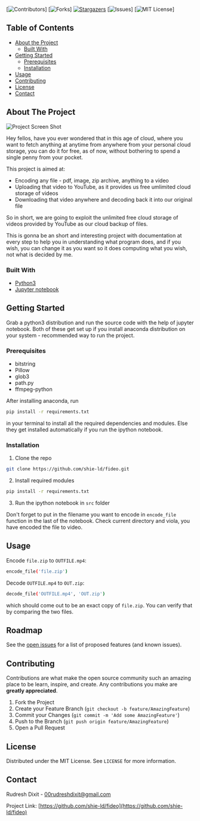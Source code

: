 [![Contributors][contributors-shield]]
[![Forks][forks-shield]]
[![Stargazers][stars-shield]][stars-url]
[![Issues][issues-shield]]
[![MIT License][license-shield]]



<!-- TABLE OF CONTENTS -->
## Table of Contents

* [About the Project](#about-the-project)
  * [Built With](#built-with)
* [Getting Started](#getting-started)
  * [Prerequisites](#prerequisites)
  * [Installation](#installation)
* [Usage](#usage)
* [Contributing](#contributing)
* [License](#license)
* [Contact](#contact)




<!-- ABOUT THE PROJECT -->
## About The Project


![Project Screen Shot](../main/src/ss.png)


Hey fellos, have you ever wondered that in this age of cloud, where you want to fetch anything at anytime from anywhere from your personal cloud storage, you can do it for free, as of now, without bothering to spend a single penny from your pocket. 

This project is aimed at:
* Encoding any file - pdf, image, zip archive, anything to a video
* Uploading that video to YouTube, as it provides us free umlimited cloud storage of videos
* Downloading that video anywhere and decoding back it into our original file

So in short, we are going to exploit the unlimited free cloud storage of videos provided by YouTube as our cloud backup of files. 

This is gonna be an short and interesting project with documentation at every step to help you in understanding what program does, and if you wish, you can change it as you want so it does computing what you wish, not what is decided by me.

### Built With

* [Python3](https://www.python.org/)
* [Jupyter notebook](https://jupyter.org/)



<!-- GETTING STARTED -->
## Getting Started

Grab a python3 distribution and run the source code with the help of jupyter notebook. Both of these get set up if you install anaconda distribution on your system - recommended way to run the project.

### Prerequisites

* bitstring
* Pillow
* glob3
* path.py
* ffmpeg-python

After installing anaconda, run 
```sh
pip install -r requirements.txt
```
in your terminal to install all the required dependencies and modules. Else they get installed automatically if you run the ipython notebook.

### Installation

1. Clone the repo
```sh
git clone https://github.com/shie-ld/fideo.git
```
2. Install required modules
```sh
pip install -r requirements.txt
```
3. Run the ipython notebook in `src` folder

Don't forget to put in the filename you want to encode in `encode_file` function in the last of the notebook. Check current directory and viola, you have encoded the file to video.



<!-- USAGE EXAMPLES -->
## Usage
Encode `file.zip` to `OUTFILE.mp4`: 
```sh
encode_file('file.zip')
```
Decode `OUTFILE.mp4` to `OUT.zip`:
```sh
decode_file('OUTFILE.mp4', 'OUT.zip')
```
which should come out to be an exact copy of `file.zip`. You can verify that by comparing the two files.



<!-- ROADMAP -->
## Roadmap

See the [open issues](https://github.com/issues) for a list of proposed features (and known issues).



<!-- CONTRIBUTING -->
## Contributing

Contributions are what make the open source community such an amazing place to be learn, inspire, and create. Any contributions you make are **greatly appreciated**.

1. Fork the Project
2. Create your Feature Branch (`git checkout -b feature/AmazingFeature`)
3. Commit your Changes (`git commit -m 'Add some AmazingFeature'`)
4. Push to the Branch (`git push origin feature/AmazingFeature`)
5. Open a Pull Request



<!-- LICENSE -->
## License

Distributed under the MIT License. See `LICENSE` for more information.



<!-- CONTACT -->
## Contact

Rudresh Dixit - 00rudreshdixit@gmail.com

Project Link: [https://github.com/shie-ld/fideo](https://github.com/shie-ld/fideo)


<!-- MARKDOWN LINKS & IMAGES -->
<!-- https://www.markdownguide.org/basic-syntax/#reference-style-links -->
[contributors-shield]: https://img.shields.io/github/contributors/shie-ld/fideo.svg?style=flat-square
[contributors-url]: https://github.com/shie-ld/fideo/graphs/contributors
[forks-shield]: https://img.shields.io/github/forks/shie-ld/fideo.svg?style=flat-square
[forks-url]: https://github.com/shie-ld/fideo/network/members
[stars-shield]: https://img.shields.io/github/stars/shie-ld/fideo.svg?style=flat-square
[stars-url]: https://github.com/shie-ld/fideo/stargazers
[issues-shield]: https://img.shields.io/github/issues/shie-ld/fideo.svg?style=flat-square
[issues-url]: https://github.com/shie-ld/fideo/issues
[license-shield]: https://img.shields.io/github/license/shie-ld/fideo.svg?style=flat-square
[license-url]: https://github.com/shie-ld/fideo/blob/main/LICENSE
[product-screenshot]: images/screenshot.png
